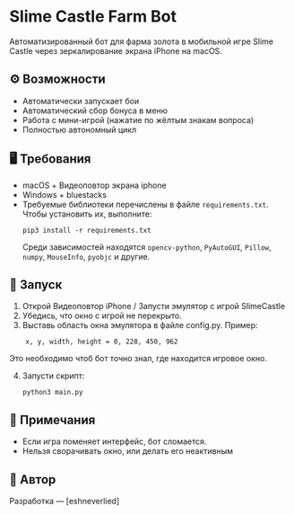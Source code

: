 # Slime Castle Farm Bot

Автоматизированный бот для фарма золота в мобильной игре Slime Castle через зеркалирование экрана iPhone на macOS.

## ⚙️ Возможности

- Автоматически запускает бои
- Автоматический сбор бонуса в меню
- Работа с мини-игрой (нажатие по жёлтым знакам вопроса)
- Полностью автономный цикл

## 🖥️ Требования

- macOS + Видеоповтор экрана iphone
- Windows + bluestacks
- Требуемые библиотеки перечислены в файле `requirements.txt`. Чтобы
  установить их, выполните:
  ```
  pip3 install -r requirements.txt
  ```
  Среди зависимостей находятся `opencv-python`, `PyAutoGUI`, `Pillow`,
  `numpy`, `MouseInfo`, `pyobjc` и другие.
## 🚀 Запуск

1. Открой Видеоповтор iPhone / Запусти эмулятор c игрой SlimeCastle
2. Убедись, что окно с игрой не перекрыто.
3. Выставь область окна эмулятора в файле config.py. Пример:
```
    x, y, width, height = 0, 228, 450, 962
```
Это необходимо чтоб бот точно знал, где находится игровое окно.



4. Запусти скрипт:

   ```
   python3 main.py
   ```

## 🧩 Примечания

- Если игра поменяет интерфейс, бот сломается.
- Нельзя сворачивать окно, или делать его неактивным

## 📌 Автор

Разработка — [eshneverlied]
